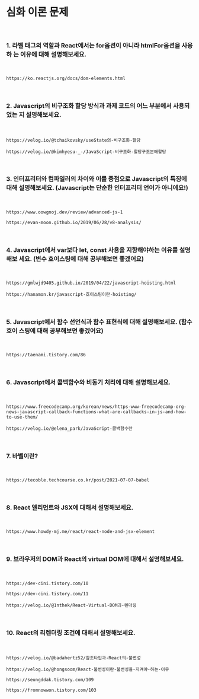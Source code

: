 # 심화 이론 문제

<br>

### 1. 라벨 태그의 역할과 React에서는 for옵션이 아니라 htmlFor옵션을 사용하 는 이유에 대해 설명해보세요.
<br>

	https://ko.reactjs.org/docs/dom-elements.html
<br>

### 2. Javascript의 비구조화 할당 방식과 과제 코드의 어느 부분에서 사용되었는 지 설명해보세요.
<br>

	https://velog.io/@tchaikovsky/useState의-비구조화-할당

	https://velog.io/@kimhyesu-_-/JavaScript-비구조화-할당구조분해할당
<br>

### 3. 인터프리터와 컴파일러의 차이와 이를 중점으로 Javascript의 특징에 대해 설명해보세요. (Javascript는 단순한 인터프리터 언어가 아니에요!)
<br>

	https://www.oowgnoj.dev/review/advanced-js-1

	https://evan-moon.github.io/2019/06/28/v8-analysis/

<br>

### 4. Javascript에서 var보다 let, const 사용을 지향해야하는 이유를 설명해보 세요. (변수 호이스팅에 대해 공부해보면 좋겠어요)
<br>

	https://gmlwjd9405.github.io/2019/04/22/javascript-hoisting.html

	https://hanamon.kr/javascript-호이스팅이란-hoisting/

<br>

### 5. Javascript에서 함수 선언식과 함수 표현식에 대해 설명해보세요. (함수 호이 스팅에 대해 공부해보면 좋겠어요)
<br>

	https://taenami.tistory.com/86

<br>

### 6. Javascript에서 콜백함수와 비동기 처리에 대해 설명해보세요.
<br>

	https://www.freecodecamp.org/korean/news/https-www-freecodecamp-org-news-javascript-callback-functions-what-are-callbacks-in-js-and-how-to-use-them/

	https://velog.io/@elena_park/JavaScript-콜백함수란

<br>	

### 7. 바벨이란?
<br>

	https://tecoble.techcourse.co.kr/post/2021-07-07-babel

<br>

### 8. React 엘리먼트와 JSX에 대해서 설명해보세요.
<br>

	https://www.howdy-mj.me/react/react-node-and-jsx-element

<br>

### 9. 브라우저의 DOM과 React의 virtual DOM에 대해서 설명해보세요.
<br>

	https://dev-cini.tistory.com/10

	https://dev-cini.tistory.com/11

	https://velog.io/@1nthek/React-Virtual-DOM과-렌더링

<br>

### 10. React의 리렌더링 조건에 대해서 설명해보세요.
<br>

	https://velog.io/@badahertz52/참조타입과-React의-불변성

	https://velog.io/@hongsoom/React-불변성이란-불변성을-지켜야-하는-이유

	https://seungddak.tistory.com/109
	
	https://fromnowwon.tistory.com/103
